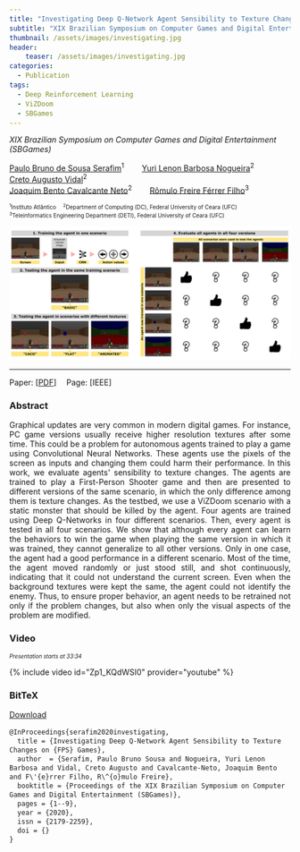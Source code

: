 ```yaml
---
title: "Investigating Deep Q-Network Agent Sensibility to Texture Changes on FPS Games"
subtitle: "XIX Brazilian Symposium on Computer Games and Digital Entertainment (SBGames)"
thumbnail: /assets/images/investigating.jpg
header:
    teaser: /assets/images/investigating.jpg
categories:
  - Publication
tags:
  - Deep Reinforcement Learning
  - ViZDoom
  - SBGames
---
```


*XIX Brazilian Symposium on Computer Games and Digital Entertainment (SBGames)*  

[Paulo Bruno de Sousa Serafim](https://paulobruno.github.io)<sup>1</sup>
  [Yuri Lenon Barbosa Nogueira](http://www.lia.ufc.br/~yuri/)<sup>2</sup>
  [Creto Augusto Vidal](http://www.lia.ufc.br/~cvidal/)<sup>2</sup>  
[Joaquim Bento Cavalcante Neto](http://www.lia.ufc.br/~joaquimb/)<sup>2</sup>
  [Rômulo Freire Férrer Filho](https://github.com/romulofff)<sup>3</sup>

<p style="font-size:0.7em">
    <sup>1</sup>Instituto Atlântico
     <sup>2</sup>Department of Computing (DC), Federal University of Ceara (UFC)<br>
    <sup>3</sup>Teleinformatics Engineering Department (DETI), Federal University of Ceara (UFC)
</p>

![Agents' sensibility](/assets/images/investigating.jpg)

---

Paper: [[PDF](https://www.sbgames.org/proceedings2020/ComputacaoFull/209515.pdf)]
 Page: [IEEE]


### Abstract

<p style="text-align:justify;">
Graphical updates are very common in modern digital games. For instance, PC game versions usually receive higher resolution textures after some time. This could be a problem for autonomous agents trained to play a game using Convolutional Neural Networks. These agents use the pixels of the screen as inputs and changing them could harm their performance. In this work, we evaluate agents' sensibility to texture changes. The agents are trained to play a First-Person Shooter game and then are presented to different versions of the same scenario, in which the only difference among them is texture changes. As the testbed, we use a ViZDoom scenario with a static monster that should be killed by the agent. Four agents are trained using Deep Q-Networks in four different scenarios. Then, every agent is tested in all four scenarios. We show that although every agent can learn the behaviors to win the game when playing the same version in which it was trained, they cannot generalize to all other versions. Only in one case, the agent had a good performance in a different scenario. Most of the time, the agent moved randomly or just stood still, and shot continuously, indicating that it could not understand the current screen. Even when the background textures were kept the same, the agent could not identify the enemy. Thus, to ensure proper behavior, an agent needs to be retrained not only if the problem changes, but also when only the visual aspects of the problem are modified.
</p>


### Video

<p style="text-align:left;font-size:0.7em"><i>Presentation starts at 33:34</i></p>

{% include video id="Zp1_KQdWSI0" provider="youtube" %}


### BitTeX

<p style="text-align:left">
  <a  href="/assets/citations/serafim2020investigating.bib">Download</a>
</p>

```
@InProceedings{serafim2020investigating,
  title = {Investigating Deep Q-Network Agent Sensibility to Texture Changes on {FPS} Games},
  author  = {Serafim, Paulo Bruno Sousa and Nogueira, Yuri Lenon Barbosa and Vidal, Creto Augusto and Cavalcante-Neto, Joaquim Bento and F\'{e}rrer Filho, R\^{o}mulo Freire},
  booktitle = {Proceedings of the XIX Brazilian Symposium on Computer Games and Digital Entertainment (SBGames)},
  pages = {1--9},
  year = {2020},
  issn = {2179-2259},
  doi = {}
}
```
